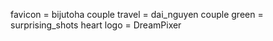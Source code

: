 favicon = bijutoha
couple travel = dai_nguyen
couple green = surprising_shots
heart logo = DreamPixer